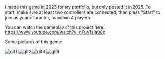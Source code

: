 I made this game in 2023 for my portfolio, but only posted it in 2025.
To start, make sure at least two controllers are connected, then press "Start" to join as your character, maximun 4 players.

You can watch the gameplay of this project here: https://www.youtube.com/watch?v=nFuVfsIaO8c

Some pictures of this game:

![gif1](https://github.com/user-attachments/assets/1c88ebc5-7dbc-4384-aae3-20026d2dee04)
![gif2](https://github.com/user-attachments/assets/ee208759-d106-4a8b-be14-b5004feef664)
![gif3](https://github.com/user-attachments/assets/7f2725b2-9567-4149-9911-fa109d169241)
![gif4](https://github.com/user-attachments/assets/700067cb-fef4-45a2-93a5-ae29ab67eb01)
